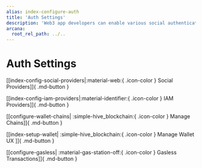 ```yaml
---
alias: index-configure-auth
title: 'Auth Settings'
description: 'Web3 app developers can enable various social authentication providers or IAM providers to onboard users in the app.'
arcana:
  root_rel_path: ../..
---
```


# Auth Settings

<!--
Use the [{{config.extra.arcana.dashboard_name}}]({{page.meta.arcana.root_rel_path}}/concepts/dashboard.md) and configure the [{{config.extra.arcana.sdk_name}}]({{page.meta.arcana.root_rel_path}}/concepts/authsdk.md) usage as per your app requirements.
--->

[[index-config-social-providers|:material-web:{ .icon-color } Social Providers]]{ .md-button }

[[index-config-iam-providers|:material-identifier:{ .icon-color } IAM Providers]]{ .md-button }

[[configure-wallet-chains| :simple-hive_blockchain:{ .icon-color } Manage Chains]]{ .md-button }

[[index-setup-wallet| :simple-hive_blockchain:{ .icon-color } Manage Wallet UX ]]{ .md-button }

[[configure-gasless| :material-gas-station-off:{ .icon-color } Gasless Transactions]]{ .md-button }

